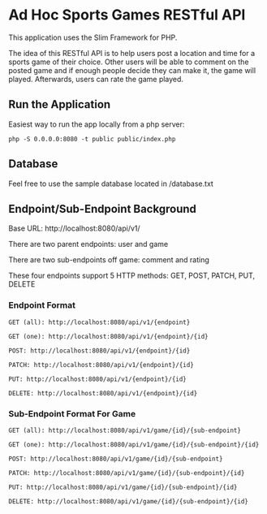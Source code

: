 # Ad Hoc Sports Games RESTful API

This application uses the Slim Framework for PHP.

The idea of this RESTful API is to help users post a location and time for a sports game of their choice.  Other users will be able to comment on the posted game and if enough people decide they can make it, the game will played.  Afterwards, users can rate the game played.

## Run the Application

Easiest way to run the app locally from a php server:

    php -S 0.0.0.0:8080 -t public public/index.php
    
## Database

Feel free to use the sample database located in /database.txt

## Endpoint/Sub-Endpoint Background

Base URL: http://localhost:8080/api/v1/

There are two parent endpoints: user and game

There are two sub-endpoints off game: comment and rating

These four endpoints support 5 HTTP methods: GET, POST, PATCH, PUT, DELETE

### Endpoint Format

    GET (all): http://localhost:8080/api/v1/{endpoint}

    GET (one): http://localhost:8080/api/v1/{endpoint}/{id}

    POST: http://localhost:8080/api/v1/{endpoint}/{id}

    PATCH: http://localhost:8080/api/v1/{endpoint}/{id}

    PUT: http://localhost:8080/api/v1/{endpoint}/{id}

    DELETE: http://localhost:8080/api/v1/{endpoint}/{id}

### Sub-Endpoint Format For Game

    GET (all): http://localhost:8080/api/v1/game/{id}/{sub-endpoint}

    GET (one): http://localhost:8080/api/v1/game/{id}/{sub-endpoint}/{id}

    POST: http://localhost:8080/api/v1/game/{id}/{sub-endpoint}

    PATCH: http://localhost:8080/api/v1/game/{id}/{sub-endpoint}/{id}

    PUT: http://localhost:8080/api/v1/game/{id}/{sub-endpoint}/{id}

    DELETE: http://localhost:8080/api/v1/game/{id}/{sub-endpoint}/{id}
